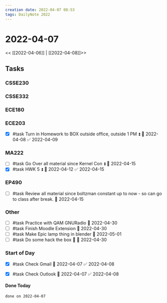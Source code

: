 ```yaml
---
creation date: 2022-04-07 08:53
tags: DailyNote 2022
---
```



# 2022-04-07

<< [[2022-04-06]] | [[2022-04-08]]>>

## Tasks

### CSSE230

### CSSE332

### ECE180

### ECE203
- [x] #task Turn in Homework to BOX outside office, outside 1 PM ⏫ 📅 2022-04-08 ✅ 2022-04-09

### MA222
- [ ] #task Go Over all material since Kernel Con ⏫ 📅 2022-04-15
- [x] #task HWK 5 ⏫ 📅 2022-04-12 ✅ 2022-04-15

### EP490
- [ ] #task Review all material since boltzman constant up to now - so can go to class after break. 📅 2022-04-15

### Other
- [ ] #task Practice with QAM GNURadio 📅 2022-04-30
- [ ] #task Finish Moodle Extension 📅 2022-04-30
- [ ] #task Make Epic lamp thing in blender 📅 2022-05-01
- [ ] #task Do some hack the box 🔼 📅 2022-04-30

### Start of Day
- [x] #task Check Gmail 📅 2022-04-07 ✅ 2022-04-08
- [x] #task Check Outlook 📅 2022-04-07 ✅ 2022-04-08




#### Done Today

```tasks
done on 2022-04-07
```